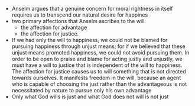 - Anselm argues that a genuine concern for moral rightness in itself requires us to transcend our natural desire for happines
- two primary affections that Anselm ascribes to the will: 
    - the affection for advantage
    - the affection for justice. 
- If we had only the will to happiness, we could not be blamed for pursuing happiness through unjust means; for if we believed that these unjust means promoted happiness, we could not avoid pursuing them. In order to be open to praise and blame for acting justly and unjustly, we must have a will to justice that is independent of the will to happiness. The affection for justice causes us to will something that is not directed towards ourselves. It manifests freedom in the will, because an agent who is capable of choosing the just rather than the advantageous is not necessitated by nature to pursue only his own advantage
- Only what God wills is just and what God does not will is not just 